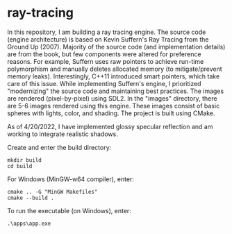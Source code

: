 # ray-tracing

In this repository, I am building a ray tracing engine. The source code (engine architecture) is based on Kevin Suffern's Ray Tracing from the Ground Up (2007). Majority of the source code (and implementation details) are from the book, but few components were altered for preference reasons. For example, Suffern uses raw pointers to achieve run-time polymorphism and manually deletes allocated memory (to mitigate/prevent memory leaks). Interestingly, C++11 introduced smart pointers, which take care of this issue. While implementing Suffern's engine, I prioritized "modernizing" the source code and maintaining best practices. The images are rendered (pixel-by-pixel) using SDL2. In the "images" directory, there are 5-6 images rendered using this engine. These images consist of basic spheres with lights, color, and shading.  The project is built using CMake.   

As of 4/20/2022, I have implemented glossy specular reflection and am working to integrate realistic shadows.

Create and enter the build directory:
```
mkdir build
cd build
```

For Windows (MinGW-w64 compiler), enter:
```
cmake .. -G "MinGW Makefiles"
cmake --build .
```

To run the executable (on Windows), enter:
```
.\apps\app.exe
```
